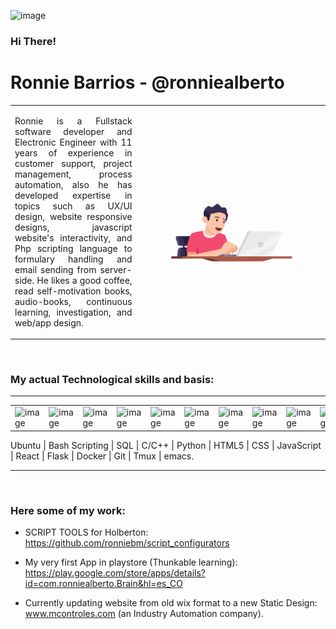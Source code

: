 <img width="50px" src="https://raw.githubusercontent.com/MartinHeinz/MartinHeinz/master/wave.gif" alt="image"> <h3>Hi There!<h3>

# Ronnie Barrios - @ronniealberto

<table align="center">
  <tbody>
        <tr>
            <td align="left" width="40%">
                <p align="justify">Ronnie is a Fullstack software developer and Electronic Engineer with 11 years of experience in customer support, project management, process automation, also he has developed expertise in topics such as UX/UI design, website responsive designs, javascript website's interactivity, and Php scripting language to formulary handling and email sending from server-side. He likes a good coffee, read self-motivation books, audio-books, continuous learning, investigation, and web/app design.</p>
            </td>
            <td align="center" width="60%">
                <img width="120%" src="https://github.com/ronniebm/ronniebm/blob/master/img/animated04.gif" alt="image">
            </td>
        </tr>
    </tbody>
</table>


<br>

### My actual Technological skills and basis:

---
<table>
<tbody>
    <tr>
        <td><img width="50px" src="https://image.winudf.com/v2/image1/Y29tLnJlYWN0aWNvbnNfaWNvbl8xNTkzNjM2ODQwXzA3NA/icon.png?w=170&fakeurl=1" alt="image"></td>
        <td><img width="48px" src="https://cdn.iconscout.com/icon/free/png-512/node-js-1174925.png" alt="image"></td>
        <td><img width="48px" src="https://image.flaticon.com/icons/png/512/377/377272.png" alt="image"></td>
        <td><img width="48px" src="https://icons.iconarchive.com/icons/martz90/circle/512/ubuntu-icon.png" alt="image"></td>
        <td><img width="46px" src="https://upload-icon.s3.us-east-2.amazonaws.com/uploads/icons/png/8804286661557996995-512.png" alt="image"></td>
        <td><img width="46px" src="https://cdn4.iconfinder.com/data/icons/iconsimple-programming/512/css-512.png" alt="image"></td>
        <td><img width="48px" src="https://icon-library.com/images/javascript-icon-png/javascript-icon-png-23.jpg" alt="image"></td>
        <td><img width="50px" src="https://cdn3.iconfinder.com/data/icons/logos-and-brands-adobe/512/267_Python-512.png" alt="image"></td>
        <td><img width="53px" src="https://cdn.iconscout.com/icon/free/png-512/c-programming-569564.png" alt="image"></td>
        <td><img width="50px" src="https://www.shareicon.net/data/2016/07/10/119368_app_512x512.png" alt="image"></td>
        <td><img width="52px" src="https://upload.wikimedia.org/wikipedia/commons/thumb/3/3f/Git_icon.svg/1024px-Git_icon.svg.png" alt="image"></td>
        <td><img width="50px" src="https://image.flaticon.com/icons/png/512/906/906324.png" alt="image"></td>
    </tr>
</tbody>
</table>
Ubuntu | Bash Scripting | SQL | C/C++ | Python | HTML5 | CSS | JavaScript | React | Flask | Docker | Git | Tmux | emacs.
<br>    

---
<br>

### Here some of my work:

- SCRIPT TOOLS for Holberton:  
   https://github.com/ronniebm/script_configurators

- My very first App in playstore (Thunkable learning):  
   https://play.google.com/store/apps/details?id=com.ronniealberto.Brain&hl=es_CO

- Currently updating website from old wix format to a new Static Design:  
   www.mcontroles.com (an Industry Automation company).

<!--
**ronniebm/ronniebm** is a ✨ _special_ ✨ repository because its `README.md` (this file) appears on your GitHub profile.

<img src="https://github.com/ronniebm/ronniebm/blob/master/img/animated04.gif" alt="image">

Here are some ideas to get you started:

- 🔭 I’m currently working on ...
- 🌱 I’m currently learning ...
- 👯 I’m looking to collaborate on ...
- 🤔 I’m looking for help with ...
- 💬 Ask me about ...
- 📫 How to reach me: ...
- 😄 Pronouns: ...
- ⚡ Fun fact: ...
-->
